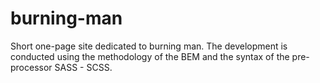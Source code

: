 # burning-man
Short one-page site dedicated to burning man. The development is conducted using the methodology of the BEM and the syntax of the pre-processor SASS - SCSS.
